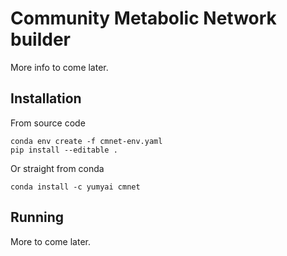 # Community Metabolic Network builder
More info to come later.

## Installation
From source code
```
conda env create -f cmnet-env.yaml
pip install --editable .
```

Or straight from conda
```
conda install -c yumyai cmnet
```

## Running
More to come later.

